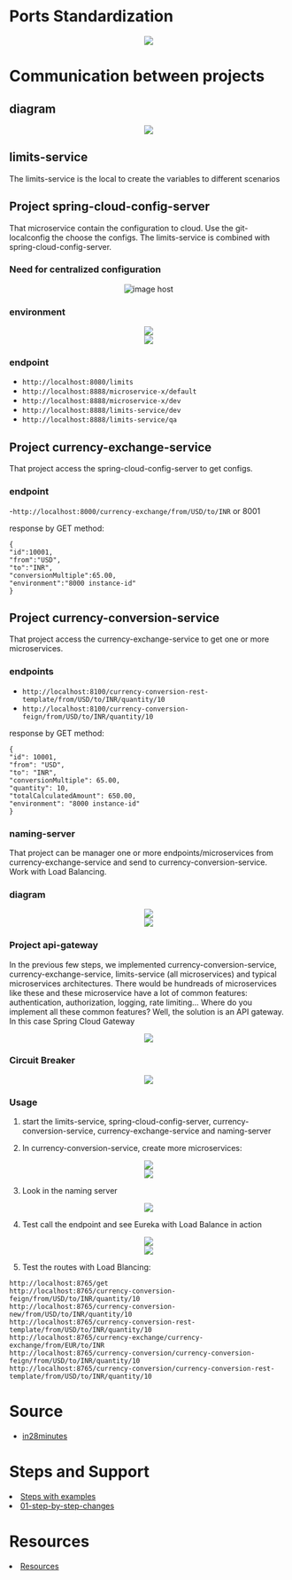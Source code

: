# Ports Standardization

<div align="center"><img src="https://thumbs2.imgbox.com/42/29/6qovsXzK_t.png"/></div>


# Communication between projects

## diagram

<div align="center"><img src="https://thumbs2.imgbox.com/da/57/Fv0Y91PJ_t.png" /></div>

## limits-service

The limits-service is the local to create the variables to different scenarios

## Project spring-cloud-config-server

That microservice contain the configuration to cloud. Use the git-localconfig the choose the configs. The limits-service is combined with spring-cloud-config-server.

### Need for centralized configuration

<div align="center"><img src="https://thumbs2.imgbox.com/6d/fe/JDgTdTcV_t.png" alt="image host"/></div>

<div align="center"></div>

### environment

<div align="center"><img src="https://thumbs2.imgbox.com/7f/b7/pZ9wmgcy_t.png" /></div>


<div align="center"><img src="https://thumbs2.imgbox.com/96/86/kncvkFn0_t.png" /></div>

### endpoint

- ```http://localhost:8080/limits```
- ```http://localhost:8888/microservice-x/default```
- ```http://localhost:8888/microservice-x/dev```
- ```http://localhost:8888/limits-service/dev```
- ```http://localhost:8888/limits-service/qa```


## Project currency-exchange-service

That project access the spring-cloud-config-server to get configs.

### endpoint
-```http://localhost:8000/currency-exchange/from/USD/to/INR``` or 8001

response by GET method:
```
{
"id":10001,
"from":"USD",
"to":"INR",
"conversionMultiple":65.00,
"environment":"8000 instance-id"
}
```


## Project currency-conversion-service


That project access the currency-exchange-service to get one or more microservices.


### endpoints

- ```http://localhost:8100/currency-conversion-rest-template/from/USD/to/INR/quantity/10```
- ```http://localhost:8100/currency-conversion-feign/from/USD/to/INR/quantity/10 ```

response by GET method:

```
{
"id": 10001,
"from": "USD",
"to": "INR",
"conversionMultiple": 65.00,
"quantity": 10,
"totalCalculatedAmount": 650.00,
"environment": "8000 instance-id"
}
```

### naming-server

That project can be manager one or more endpoints/microservices from currency-exchange-service and send to currency-conversion-service. Work with Load Balancing.

### diagram

<div align="center"><img src="https://thumbs2.imgbox.com/d7/55/4wCHWfKX_t.png" /></div>


<div align="center"><img src="https://thumbs2.imgbox.com/23/6b/i71KSqCs_t.png" /></div>


### Project api-gateway

In the previous few steps, we implemented currency-conversion-service, currency-exchange-service, limits-service (all microservices) and typical microservices
architectures. There would be hundreads of microservices like these and these microservice have a lot of common features: authentication, authorization, logging,
rate limiting... Where do you implement all these common features? Well, the solution is an API gateway. In this case Spring Cloud Gateway

<div align="center"><img src="https://thumbs2.imgbox.com/99/e8/8WRfTZZJ_t.png" /></div>



### Circuit Breaker

<div align="center"><img src="https://thumbs2.imgbox.com/f4/6c/HQqSIgiF_t.png" /></div>



### Usage

1. start the limits-service, spring-cloud-config-server, currency-conversion-service, currency-exchange-service and naming-server

2. In currency-conversion-service, create more microservices:

<div align="center"><img src="https://thumbs2.imgbox.com/83/e2/STTyN52X_t.png" /></div>
<div align="center"><img src="https://thumbs2.imgbox.com/09/33/MfmDLEvy_t.png" /></div>

3. Look in the naming server

<div align="center"><img src="https://thumbs2.imgbox.com/4a/3f/88w6NpNK_t.png" /></div>

4. Test call the endpoint and see Eureka with Load Balance in action

<div align="center"><img src="https://thumbs2.imgbox.com/13/97/Q6Z8yAs4_t.png" /></div>
<div align="center"><img src="https://thumbs2.imgbox.com/b6/e9/F1BUagQZ_t.png" /></div>

5. Test the routes with Load Blancing:

```
http://localhost:8765/get
http://localhost:8765/currency-conversion-feign/from/USD/to/INR/quantity/10
http://localhost:8765/currency-conversion-new/from/USD/to/INR/quantity/10
http://localhost:8765/currency-conversion-rest-template/from/USD/to/INR/quantity/10
http://localhost:8765/currency-exchange/currency-exchange/from/EUR/to/INR
http://localhost:8765/currency-conversion/currency-conversion-feign/from/USD/to/INR/quantity/10
http://localhost:8765/currency-conversion/currency-conversion-rest-template/from/USD/to/INR/quantity/10
```


# Source

<ul>
  <li>
     <a href="https://github.com/in28minutes/spring-microservices-v2"> in28minutes</a>
  </li>
</ul>

# Steps and Support

<li>
     <a href="https://github.com/in28minutes/spring-microservices-v2/tree/main/02.restful-web-services">Steps with examples</a>
</li>

<li>
     <a href="https://github.com/in28minutes/spring-microservices-v2/blob/main/03.microservices/01-step-by-step-changes/microservices-v2-1.md">01-step-by-step-changes</a>
</li>


# Resources

<li>
     <a href="https://www.in28minutes.com/microservices-course-resources">Resources</a>
</li>

